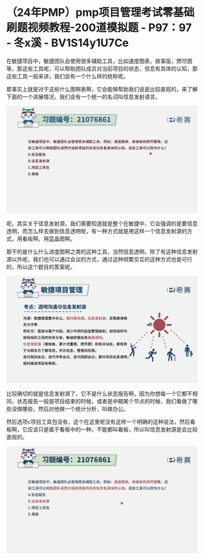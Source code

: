 # （24年PMP）pmp项目管理考试零基础刷题视频教程-200道模拟题 - P97：97 - 冬x溪 - BV1S14y1U7Ce

在敏捷项目中，敏捷团队会使用很多辅助工具，比如速度图表，故事版，燃尽图等，那这些工具呢，可以帮助团队成员对当前项目的状态，信息有具体的认知，那这些工具一般来讲，我们会有一个什么样的统称呢。

那事实上就是对于这些什么图啊表啊，它会能够帮助我们说是比较直观的，来了解下面的一个进展情况，我们会有一个统一的名词叫信息发射语言。



![](img/84f50f0f8360bc573d7bc6191ec9a3f2_1.png)

呃，其实关于信息发射源，我们需要知道就是整个在敏捷中，它会强调的是要信息透明，而怎么样去做到信息透明呢，有一种方式就是用这样一个信息发射源的方式，用看板啊，用蓝晶图啊。

那干的是什么什么进度图啊之类的这种工具，当然信息透明，除了有这种信息发射源以外呢，我们也可以通过会议的方式，通过这种频繁交互的这种方式也是可行的，所以这个题目的答案呢。



![](img/84f50f0f8360bc573d7bc6191ec9a3f2_3.png)

比较确切的就是信息发射源了，它不是什么状态报告啊，因为你想每一个它都不相同，状态报告一般是项目结束的时候，或者是中期某个节点的时候，我们看做了哪些没做哪些，然后对他做一个统计分析，叫做办公。

然后选项c项目工具包没有，这个在这里呢没有这样一个明确的这种说法，然后看板啊，它应该只是属于看板中的一种，不能都叫看板，所以叫信息发射源是会比较直观的。



![](img/84f50f0f8360bc573d7bc6191ec9a3f2_5.png)